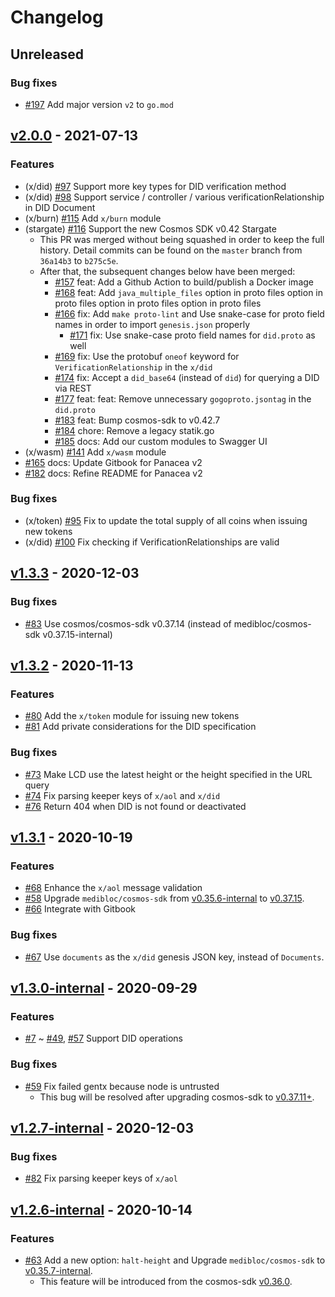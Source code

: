 # Changelog

## Unreleased

### Bug fixes

- [\#197](https://github.com/medibloc/panacea-core/pull/197) Add major version `v2` to `go.mod`


## [v2.0.0](https://github.com/medibloc/panacea-core/releases/tag/v2.0.0) - 2021-07-13

### Features

- (x/did) [\#97](https://github.com/medibloc/panacea-core/pull/97) Support more key types for DID verification method
- (x/did) [\#98](https://github.com/medibloc/panacea-core/pull/98) Support service / controller / various verificationRelationship in DID Document
- (x/burn) [\#115](https://github.com/medibloc/panacea-core/pull/115) Add `x/burn` module
- (stargate) [\#116](https://github.com/medibloc/panacea-core/pull/116) Support the new Cosmos SDK v0.42 Stargate
  - This PR was merged without being squashed in order to keep the full history. Detail commits can be found on the `master` branch from `36a14b3` to `b275c5e`.
  - After that, the subsequent changes below have been merged:
    - [\#157](https://github.com/medibloc/panacea-core/pull/157) feat: Add a Github Action to build/publish a Docker image
    - [\#168](https://github.com/medibloc/panacea-core/pull/168) feat: Add `java_multiple_files` option in proto files option in proto files option in proto files option in proto files
    - [\#166](https://github.com/medibloc/panacea-core/pull/166) fix: Add `make proto-lint` and Use snake-case for proto field names in order to import `genesis.json` properly
      - [\#171](https://github.com/medibloc/panacea-core/pull/171) fix: Use snake-case proto field names for `did.proto` as well
    - [\#169](https://github.com/medibloc/panacea-core/pull/169) fix: Use the protobuf `oneof` keyword for `VerificationRelationship` in the `x/did`
    - [\#174](https://github.com/medibloc/panacea-core/pull/174) fix: Accept a `did_base64` (instead of `did`) for querying a DID via REST
    - [\#177](https://github.com/medibloc/panacea-core/pull/177) feat: feat: Remove unnecessary `gogoproto.jsontag` in the `did.proto`
    - [\#183](https://github.com/medibloc/panacea-core/pull/183) feat: Bump cosmos-sdk to v0.42.7
    - [\#184](https://github.com/medibloc/panacea-core/pull/184) chore: Remove a legacy statik.go
    - [\#185](https://github.com/medibloc/panacea-core/pull/185) docs: Add our custom modules to Swagger UI
- (x/wasm) [\#141](https://github.com/medibloc/panacea-core/pull/141) Add `x/wasm` module
- [\#165](https://github.com/medibloc/panacea-core/pull/165) docs: Update Gitbook for Panacea v2
- [\#182](https://github.com/medibloc/panacea-core/pull/182) docs: Refine README for Panacea v2

### Bug fixes

- (x/token) [\#95](https://github.com/medibloc/panacea-core/pull/95) Fix to update the total supply of all coins when issuing new tokens
- (x/did) [\#100](https://github.com/medibloc/panacea-core/pull/100) Fix checking if VerificationRelationships are valid


## [v1.3.3](https://github.com/medibloc/panacea-core/releases/tag/v1.3.3) - 2020-12-03

### Bug fixes

- [\#83](https://github.com/medibloc/panacea-core/pull/83) Use cosmos/cosmos-sdk v0.37.14 (instead of medibloc/cosmos-sdk v0.37.15-internal)


## [v1.3.2](https://github.com/medibloc/panacea-core/releases/tag/v1.3.2) - 2020-11-13

### Features

- [\#80](https://github.com/medibloc/panacea-core/pull/80) Add the `x/token` module for issuing new tokens
- [\#81](https://github.com/medibloc/panacea-core/pull/81) Add private considerations for the DID specification

### Bug fixes

- [\#73](https://github.com/medibloc/panacea-core/pull/73) Make LCD use the latest height or the height specified in the URL query
- [\#74](https://github.com/medibloc/panacea-core/pull/74) Fix parsing keeper keys of `x/aol` and `x/did`
- [\#76](https://github.com/medibloc/panacea-core/pull/76) Return 404 when DID is not found or deactivated


## [v1.3.1](https://github.com/medibloc/panacea-core/releases/tag/v1.3.1) - 2020-10-19

### Features

- [\#68](https://github.com/medibloc/panacea-core/pull/68) Enhance the `x/aol` message validation
- [\#58](https://github.com/medibloc/panacea-core/pull/58) Upgrade `medibloc/cosmos-sdk` from [v0.35.6-internal](https://github.com/medibloc/cosmos-sdk/releases/tag/v0.35.6-internal) to [v0.37.15](https://github.com/medibloc/cosmos-sdk/releases/tag/v0.37.15).
- [\#66](https://github.com/medibloc/panacea-core/pull/66) Integrate with Gitbook

### Bug fixes

- [\#67](https://github.com/medibloc/panacea-core/pull/67) Use `documents` as the `x/did` genesis JSON key, instead of `Documents`.


## [v1.3.0-internal](https://github.com/medibloc/panacea-core/releases/tag/v1.3.0-internal) - 2020-09-29

### Features

- [\#7](https://github.com/medibloc/panacea-core/pull/7) ~ [\#49](https://github.com/medibloc/panacea-core/pull/49), [\#57](https://github.com/medibloc/panacea-core/pull/57) Support DID operations

### Bug fixes

- [\#59](https://github.com/medibloc/panacea-core/pull/59) Fix failed gentx because node is untrusted
    - This bug will be resolved after upgrading cosmos-sdk to [v0.37.11+](https://github.com/cosmos/cosmos-sdk/pull/6021).


## [v1.2.7-internal](https://github.com/medibloc/panacea-core/releases/tag/v1.2.7-internal) - 2020-12-03

### Bug fixes

- [\#82](https://github.com/medibloc/panacea-core/pull/82) Fix parsing keeper keys of `x/aol`


## [v1.2.6-internal](https://github.com/medibloc/panacea-core/releases/tag/v1.2.6-internal) - 2020-10-14

### Features

- [\#63](https://github.com/medibloc/panacea-core/pull/63) Add a new option: `halt-height` and Upgrade `medibloc/cosmos-sdk` to [v0.35.7-internal](https://github.com/medibloc/cosmos-sdk/releases/tag/v0.35.7-internal).
    - This feature will be introduced from the cosmos-sdk [v0.36.0](https://github.com/cosmos/cosmos-sdk/pull/4059).

